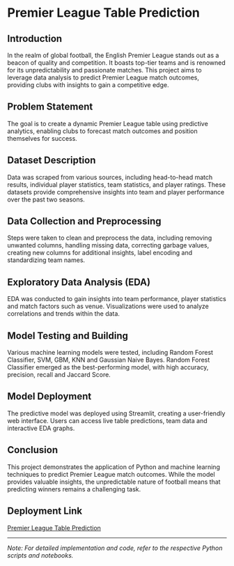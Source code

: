 # Premier League Table Prediction

## Introduction

In the realm of global football, the English Premier League stands out as a beacon of quality and competition. It boasts top-tier teams and is renowned for its unpredictability and passionate matches. This project aims to leverage data analysis to predict Premier League match outcomes, providing clubs with insights to gain a competitive edge.

## Problem Statement

The goal is to create a dynamic Premier League table using predictive analytics, enabling clubs to forecast match outcomes and position themselves for success.

## Dataset Description

Data was scraped from various sources, including head-to-head match results, individual player statistics, team statistics, and player ratings. These datasets provide comprehensive insights into team and player performance over the past two seasons.

## Data Collection and Preprocessing

Steps were taken to clean and preprocess the data, including removing unwanted columns, handling missing data, correcting garbage values, creating new columns for additional insights, label encoding and standardizing team names.

## Exploratory Data Analysis (EDA)

EDA was conducted to gain insights into team performance, player statistics and match factors such as venue. Visualizations were used to analyze correlations and trends within the data.

## Model Testing and Building

Various machine learning models were tested, including Random Forest Classifier, SVM, GBM, KNN and Gaussian Naive Bayes. Random Forest Classifier emerged as the best-performing model, with high accuracy, precision, recall and Jaccard Score.

## Model Deployment

The predictive model was deployed using Streamlit, creating a user-friendly web interface. Users can access live table predictions, team data and interactive EDA graphs.

## Conclusion

This project demonstrates the application of Python and machine learning techniques to predict Premier League match outcomes. While the model provides valuable insights, the unpredictable nature of football means that predicting winners remains a challenging task.

## Deployment Link

[Premier League Table Prediction](https://premier-league.streamlit.app/)

---

*Note: For detailed implementation and code, refer to the respective Python scripts and notebooks.*
